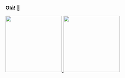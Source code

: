 ### Olá! :rocket:

<div align="">
  <a href="https://github.com/rhenandias">
  <img height="180em" src="https://github-readme-stats.vercel.app/api?username=rhenandias&show_icons=true&theme=onedark&count_private=true"/>
  <img height="180em" src="https://github-readme-stats.vercel.app/api/top-langs/?username=rhenandias&langs_count=10&layout=compact&theme=onedark"/>
</div>

<!--
**rhenandias/rhenandias** is a ✨ _special_ ✨ repository because its `README.md` (this file) appears on your GitHub profile.

Here are some ideas to get you started:

- 🔭 I’m currently working on ...
- 🌱 I’m currently learning ...
- 👯 I’m looking to collaborate on ...
- 🤔 I’m looking for help with ...
- 💬 Ask me about ...
- 📫 How to reach me: ...
- 😄 Pronouns: ...
- ⚡ Fun fact: ...
-->
